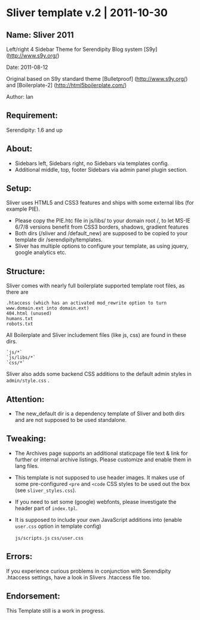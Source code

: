 Sliver template v.2 | 2011-10-30
===

## Name: Sliver 2011

Left/right 4 Sidebar Theme for Serendipity Blog system [S9y] (http://www.s9y.org/)

Date: 2011-08-12

Original based on S9y standard theme [Bulletproof] (http://www.s9y.org/) and [Boilerplate-2] (http://html5boilerplate.com/)

Author: Ian

## Requirement:

Serendipity: 1.6 and up

## About:

* Sidebars left, Sidebars right, no Sidebars via templates config.
* Additional middle, top, footer Sidebars via admin panel plugin section.

## Setup:

Sliver uses HTML5 and CSS3 features and ships with some external libs (for example PIE).

* Please copy the PIE.htc file in js/libs/ to your domain root /, to let MS-IE 6/7/8 versions benefit from CSS3 borders, shadows, gradient features
* Both dirs (/sliver and /default_new) are supposed to be copied to your template dir /serendipity/templates. 
* Sliver has multiple options to configure your template, as using jquery, google analytics etc. 

## Structure:

Sliver comes with nearly full boilerplate supported template root files, as there are 

    .htaccess (which has an activated mod_rewrite option to turn www.domain.ext into domain.ext)
	404.html (unused)
	humans.txt 
	robots.txt 

All Boilerplate and Sliver includement files (like js, css) are found in these dirs.

    `js/*`
	`js/libs/*`
	`css/*`

Sliver also adds some backend CSS additions to the default admin styles in `admin/style.css` .

## Attention:

* The new_default dir is a dependency template of Sliver and both dirs and are not supposed to be used standalone.

## Tweaking:

* The Archives page supports an additional staticpage file text & link for further or internal archive listings. Please customize and enable them in lang files.
* This template is not supposed to use header images. It makes use of some pre-configured `<pre` and `<code` CSS styles to be used out the box (see `sliver_styles.css`).
* If you need to set some (google) webfonts, please investigate the header part of `index.tpl`.
* It is supposed to include your own JavaScript additions into (enable `user.css` option in template config)

    `js/scripts.js`
	`css/user.css`

## Errors:

If you experience curious problems in conjunction with Serendipity .htaccess settings, have a look in Slivers .htaccess file too.

## Endorsement: 

This Template still is a work in progress.
